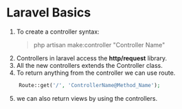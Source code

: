 # Laravel Basics
1. To create a controller syntax:
   > php artisan make:controller "Controller Name"
2. Controllers in laravel access the **http/request** library.
3. All the new controllers extends the Controller class.
4. To return anything from the controller we can use route. 
```php
	Route::get('/', 'ControllerName@Method_Name');
```
5. we can also return views by using the controllers.